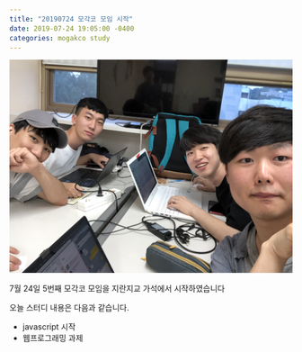 ```yaml
---
title: "20190724 모각코 모임 시작"
date: 2019-07-24 19:05:00 -0400
categories: mogakco study
---
```


![study_20190724_01](/assets/images/mogakco_05/20190724_01.jpg)

7월 24일 5번째 모각코 모임을 지란지교 가석에서 시작하였습니다

오늘 스터디 내용은 다음과 같습니다.

- javascript 시작
- 웹프로그래밍 과제
